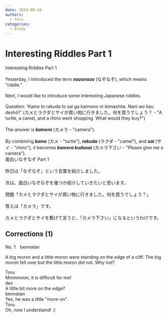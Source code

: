 ```yaml
---
date: 2019-09-18
authors:
  - toru
categories:
  - Essay
---
```


<h1 id="subject_show">Interesting Riddles Part 1</h1>
<div class="date" hidden>Sep 18, 2019 14:43</div>
<div id="post"><div id="body_show_ori">
Interesting Riddles Part 1<br/><br/>Yesterday, I introduced the term <strong><em>nazonazo</em></strong> (なぞなぞ), which means "riddle."<br/><br/>Next, I would like to introduce some interesting Japanese riddles.<br/><br/>Question: 'Kame to rakuda to sai ga kaimono ni ikimashita. Nani wo kau deshō?' (カメとラクダとサイが買い物に行きました。何を買うでしょう？ - "A turtle, a camel, and a rhino went shopping. What would they buy?")<br/><br/>The answer is <strong><em>kamera</em></strong> (カメラ - "camera").<br/><br/>By combining <strong><em>kame</em></strong> (カメ - "turtle"), <strong><em>rakuda</em></strong> (ラクダ - "camel"), and <strong><em>sai</em></strong> (サイ - "rhino"), it becomes <strong><em>kamera kudasai</em></strong> (カメラ下さい - "Please give me a camera").
</div></div>

<!-- more -->

<div id="post_ja"><div id="body_show_mo">
面白いなぞなぞ Part 1<br/><br/>昨日は「なぞなぞ」という言葉を紹介しました。<br/><br/>次は、面白いなぞなぞを幾つか紹介していきたいと思います。<br/><br/>問題「カメとラクダとサイが買い物に行きました。何を買うでしょう？」<br/><br/>答えは「カメラ」です。<br/><br/>カメとラクダとサイを繋げて言うと、「カメラ下さい」になるというわけです。
</div></div>

## Corrections (1)
<div id="block"><div class="first_name"> No. 1　<span class="just_name">bennatan</span></div><div id="block2">
<p class="comment_small">
 A big moron and a little moron were standing on the edge of a cliff.  The big moron fell over but the little moron did not.  Why not?
</p>

</div><div class="name"><span class="just_name">Toru</span><br>
Mmmmmm, it is difficult for me!
</div>
<div class="name"><span class="just_name">dec</span><br>
A little bit more on the edge?
</div>
<div class="name"><span class="just_name">bennatan</span><br>
Yes, he was a little "more-on".
</div>
<div class="name"><span class="just_name">Toru</span><br>
Oh, now I understand! :)
</div>
</div>
